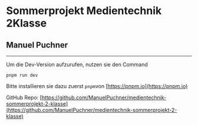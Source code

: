 # Sommerprojekt Medientechnik 2Klasse
## Manuel Puchner
---
Um die Dev-Version aufzurufen, nutzen sie den Command
```
pnpm run dev
```
Bitte installieren sie dazu zuerst ``pnpm``von [https://pnpm.io](https://pnpm.io)

GitHub Repo:
[https://github.com/ManuelPuchner/medientechnik-sommerprojekt-2-klasse](https://github.com/ManuelPuchner/medientechnik-sommerprojekt-2-klasse)

